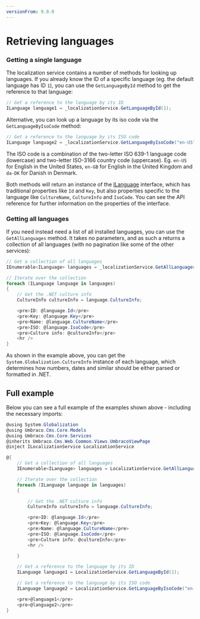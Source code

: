```yaml
---
versionFrom: 9.0.0
---
```


# Retrieving languages

### Getting a single language

The localization service contains a number of methods for looking up languages. If you already know the ID of a specific language (eg. the default language has ID `1`), you can use the `GetLanguageById` method to get the reference to that language:

```C#
// Get a reference to the language by its ID
ILanguage language1 = _localizationService.GetLanguageById(1);
```
Alternative, you can look up a language by its iso code via the `GetLanguageByIsoCode` method:

```C#
// Get a reference to the language by its ISO code
ILanguage language2 = _localizationService.GetLanguageByIsoCode("en-US");
```

The ISO code is a combination of the two-letter ISO 639-1 language code (lowercase) and two-letter ISO-3166 country code (uppercase). Eg. `en-US` for English in the United States, `en-GB` for English in the United Kingdom and `da-DK` for Danish in Denmark.

Both methods will return an instance of the [ILanguage](https://apidocs.umbraco.com/v9/csharp/api/Umbraco.Cms.Core.Models.ILanguage.html) interface, which has traditional properties like `Id` and `Key`, but also properties specific to the language like `CultureName`, `CultureInfo` and `IsoCode`. You can see the API reference for further information on the properties of the interface.

### Getting all languages

If you need instead need a list of all installed languages, you can use the `GetAllLanguages` method. It takes no parameters, and as such a returns a collection of all languages (with no pagination like some of the other services):

```C#
// Get a collection of all languages
IEnumerable<ILanguage> languages = _localizationService.GetAllLanguages();

// Iterate over the collection
foreach (ILanguage language in languages)
{
    // Get the .NET culture info
    CultureInfo cultureInfo = language.CultureInfo;

    <pre>ID: @language.Id</pre>
    <pre>Key: @language.Key</pre>
    <pre>Name: @language.CultureName</pre>
    <pre>ISO: @language.IsoCode</pre>
    <pre>Culture info: @cultureInfo</pre>
    <hr />
}
```

As shown in the example above, you can get the `System.Globalization.CultureInfo` instance of each language, which determines how numbers, dates and similar should be either parsed or formatted in .NET.

## Full example

Below you can see a full example of the examples shown above - including the necessary imports:

```C#
@using System.Globalization
@using Umbraco.Cms.Core.Models
@using Umbraco.Cms.Core.Services
@inherits Umbraco.Cms.Web.Common.Views.UmbracoViewPage
@inject ILocalizationService LocalizationService

@{
    // Get a collection of all languages
    IEnumerable<ILanguage> languages = LocalizationService.GetAllLanguages();

    // Iterate over the collection
    foreach (ILanguage language in languages)
    {

        // Get the .NET culture info
        CultureInfo cultureInfo = language.CultureInfo;

        <pre>ID: @language.Id</pre>
        <pre>Key: @language.Key</pre>
        <pre>Name: @language.CultureName</pre>
        <pre>ISO: @language.IsoCode</pre>
        <pre>Culture info: @cultureInfo</pre>
        <hr />

    }

    // Get a reference to the language by its ID
    ILanguage language1 = LocalizationService.GetLanguageById(1);

    // Get a reference to the language by its ISO code
    ILanguage language2 = LocalizationService.GetLanguageByIsoCode("en-US");

    <pre>@language1</pre>
    <pre>@language2</pre>
}
```
